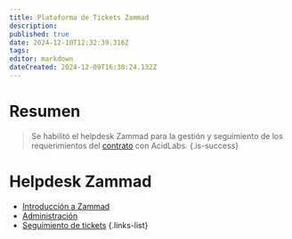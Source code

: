 ```yaml
---
title: Plataforma de Tickets Zammad
description: 
published: true
date: 2024-12-10T12:32:39.316Z
tags: 
editor: markdown
dateCreated: 2024-12-09T16:30:24.132Z
---
```


# Resumen
> Se habilitó el helpdesk Zammad para la gestión y seguimiento de los requerimientos del [contrato](https://docs.cenabast.cl/contracts/web-store-development) con AcidLabs.
{.is-success}

# Helpdesk Zammad

- [Introducción a Zammad]()
- [Administración]()
- [Seguimiento de tickets]()
{.links-list}